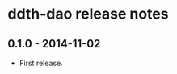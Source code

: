 ddth-dao release notes
======================

0.1.0 - 2014-11-02
------------------
- First release.
